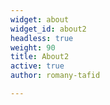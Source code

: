 ```yaml
---
widget: about
widget_id: about2
headless: true
weight: 90
title: About2
active: true
author: romany-tafid

---
```

